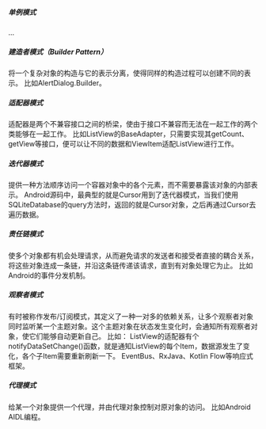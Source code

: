 ##### 单例模式
...

##### 建造者模式（Builder Pattern）
将一个复杂对象的构造与它的表示分离，使得同样的构造过程可以创建不同的表示。
比如AlertDialog.Builder。

##### 适配器模式
适配器是两个不兼容接口之间的桥梁，使由于接口不兼容而无法在一起工作的两个类能够在一起工作。
比如ListView的BaseAdapter，只需要实现其getCount、getView等接口，便可以让不同的数据和ViewItem适配ListView进行工作。

##### 迭代器模式
提供一种方法顺序访问一个容器对象中的各个元素，而不需要暴露该对象的内部表示。
Android源码中，最典型的就是Cursor用到了迭代器模式，当我们使用SQLiteDatabase的query方法时，返回的就是Cursor对象，之后再通过Cursor去遍历数据。

##### 责任链模式
使多个对象都有机会处理请求，从而避免请求的发送者和接受者直接的耦合关系，将这些对象连成一条链，并沿这条链传递该请求，直到有对象处理它为止。
比如Android的事件分发机制。

##### 观察者模式
有时被称作发布/订阅模式，其定义了一种一对多的依赖关系，让多个观察者对象同时监听某一个主题对象。这个主题对象在状态发生变化时，会通知所有观察者对象，使它们能够自动更新自己。
比如：
ListView的适配器有个notifyDataSetChange()函数，就是通知ListView的每个Item，数据源发生了变化，各个子Item需要重新刷新一下。
EventBus、RxJava、Kotlin Flow等响应式框架。

##### 代理模式
给某一个对象提供一个代理，并由代理对象控制对原对象的访问。
比如Android AIDL编程。
